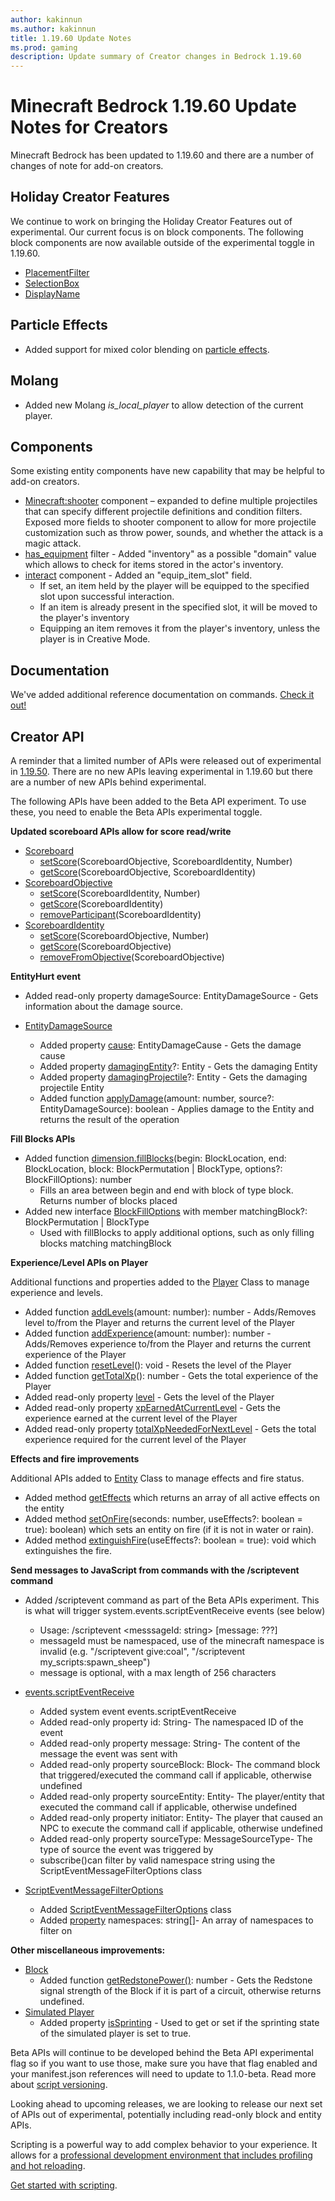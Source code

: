 ```yaml
---
author: kakinnun
ms.author: kakinnun
title: 1.19.60 Update Notes
ms.prod: gaming
description: Update summary of Creator changes in Bedrock 1.19.60
---
```

# Minecraft Bedrock 1.19.60 Update Notes for Creators

Minecraft Bedrock has been updated to 1.19.60 and there are a number of changes of note for add-on creators.

## Holiday Creator Features ##

We continue to work on bringing the Holiday Creator Features out of experimental. Our current focus is on block components. The following block components are now available outside of the experimental toggle in 1.19.60.

- [PlacementFilter](../Reference/Content/BlockReference/Examples/BlockComponents/minecraftBlock_placement_filter.md)
- [SelectionBox](../Reference/Content/BlockReference/Examples/BlockComponents/minecraftBlock_selection_box.md)
- [DisplayName](../Reference/Content/BlockReference/Examples/BlockComponents/minecraftBlock_display_name.md)

## Particle Effects ##

- Added support for mixed color blending on [particle effects](./ParticleEffects.md).

## Molang ##

- Added new Molang *is_local_player* to allow detection of the current player.

## Components ##

Some existing entity components have new capability that may be helpful to add-on creators.

- [Minecraft:shooter](../Reference/Content/EntityReference/Examples/EntityComponents/minecraftComponent_shooter.md) component – expanded to define multiple projectiles that can specify different projectile definitions and condition filters. Exposed more fields to shooter component to allow for more projectile customization such as throw power, sounds, and whether the attack is a magic attack.
- [has_equipment](../Reference/Content/EntityReference/Examples/Filters/has_equipment.md) filter - Added "inventory" as a possible "domain" value which allows to check for items stored in the actor's inventory.
- [interact](../Reference/Content/EntityReference/Examples/EntityComponents/minecraftComponent_interact.md) component - Added an "equip_item_slot" field.
  - If set, an item held by the player will be equipped to the specified slot upon successful interaction.
  - If an item is already present in the specified slot, it will be moved to the player's inventory
  - Equipping an item removes it from the player's inventory, unless the player is in Creative Mode.

## Documentation ##
We've added additional reference documentation on commands. [Check it out!](../Commands/)

## Creator API ##

A reminder that a limited number of APIs were released out of experimental in [1.19.50](Update1.19.50.md). There are no new APIs leaving experimental in 1.19.60 but there are a number of new APIs behind experimental.

The following APIs have been added to the Beta API experiment. To use these, you need to enable the Beta APIs experimental toggle.

**Updated scoreboard APIs allow for score read/write**

- [Scoreboard](../ScriptAPI/minecraft/server/Scoreboard.md)
  - [setScore](../ScriptAPI/minecraft/server/Scoreboard.md#setscore)(ScoreboardObjective, ScoreboardIdentity, Number)
  - [getScore](../ScriptAPI/minecraft/server/Scoreboard.md#getscore)(ScoreboardObjective, ScoreboardIdentity)
- [ScoreboardObjective](../ScriptAPI/minecraft/server/ScoreboardObjective.md)
  - [setScore](../ScriptAPI/minecraft/server/ScoreboardObjective.md#setscore)(ScoreboardIdentity, Number)
  - [getScore](../ScriptAPI/minecraft/server/ScoreboardObjective.md#getscore)(ScoreboardIdentity)
  - [removeParticipant](../ScriptAPI/minecraft/server/ScoreboardObjective.md#removeparticipant)(ScoreboardIdentity)
- [ScoreboardIdentity](../ScriptAPI/minecraft/server/ScoreboardIdentity.md)
  - [setScore](../ScriptAPI/minecraft/server/ScoreboardIdentity.md#setscore)(ScoreboardObjective, Number)
  - [getScore](../ScriptAPI/minecraft/server/ScoreboardIdentity.md#getscore)(ScoreboardObjective)
  - [removeFromObjective](../ScriptAPI/minecraft/server/ScoreboardIdentity.md#removefromobjective)(ScoreboardObjective)

**EntityHurt event**

- Added read-only property damageSource: EntityDamageSource - Gets information about the damage source.

- [EntityDamageSource](../ScriptAPI/minecraft/server/EntityDamageSource.md)
  - Added property [cause](../ScriptAPI/minecraft/server/EntityDamageSource.md#cause): EntityDamageCause - Gets the damage cause
  - Added property [damagingEntity](../ScriptAPI/minecraft/server/EntityDamageSource.md#damagingentity)?: Entity - Gets the damaging Entity
  - Added property [damagingProjectile](../ScriptAPI/minecraft/server/EntityDamageSource.md#damagingprojectile)?: Entity - Gets the damaging projectile Entity
  - Added function [applyDamage](../ScriptAPI/minecraft/server/Entity.md#applydamage)(amount: number, source?: EntityDamageSource): boolean - Applies damage to the Entity and returns the result of the operation

**Fill Blocks APIs**

- Added function [dimension.fillBlocks](../ScriptAPI/minecraft/server/Dimension.md#fillblocks)(begin: BlockLocation, end: BlockLocation, block: BlockPermutation | BlockType, options?: BlockFillOptions): number
  - Fills an area between begin and end with block of type block. Returns number of blocks placed
- Added new interface [BlockFillOptions](../ScriptAPI/minecraft/server/BlockFillOptions.md) with member matchingBlock?: BlockPermutation | BlockType
  - Used with fillBlocks to apply additional options, such as only filling blocks matching matchingBlock

**Experience/Level APIs on Player**

Additional functions and properties added to the [Player](../ScriptAPI/minecraft/server/Player.md) Class to manage experience and levels.

- Added function [addLevels](../ScriptAPI/minecraft/server/Player.md#addlevels)(amount: number): number - Adds/Removes level to/from the Player and returns the current level of the Player
- Added function [addExperience](../ScriptAPI/minecraft/server/Player.md#addexperience)(amount: number): number - Adds/Removes experience to/from the Player and returns the current experience of the Player
- Added function [resetLevel](../ScriptAPI/minecraft/server/Player.md#resetlevel)(): void - Resets the level of the Player
- Added function [getTotalXp](../ScriptAPI/minecraft/server/Player.md#gettotalxp)(): number - Gets the total experience of the Player
- Added read-only property [level](../ScriptAPI/minecraft/server/Player.md#level) - Gets the level of the Player
- Added read-only property [xpEarnedAtCurrentLevel](../ScriptAPI/minecraft/server/Player.md#xpearnedatcurrentlevel) - Gets the experience earned at the current level of the Player
- Added read-only property [totalXpNeededForNextLevel](../ScriptAPI/minecraft/server/Player.md#totalxpneededfornextlevel) - Gets the total experience required for the current level of the Player

**Effects and fire improvements**

Additional APIs added to [Entity](../ScriptAPI/minecraft/server/Entity.md) Class to manage effects and fire status.

- Added method [getEffects](../ScriptAPI/minecraft/server/Entity.md#geteffects) which returns an array of all active effects on the entity
- Added method [setOnFire](../ScriptAPI/minecraft/server/Entity.md#setonfire)(seconds: number, useEffects?: boolean = true): boolean) which sets an entity on fire (if it is not in water or rain).
- Added method [extinguishFire](../ScriptAPI/minecraft/server/Entity.md#extinguishfire)(useEffects?: boolean = true): void which extinguishes the fire.

**Send messages to JavaScript from commands with the /scriptevent command**

- Added /scriptevent command as part of the Beta APIs experiment. This is what will trigger system.events.scriptEventReceive events (see below)
  - Usage: /scriptevent <messsageId: string> [message: ???]
  - messageId must be namespaced, use of the minecraft namespace is invalid (e.g. "/scriptevent give:coal", "/scriptevent my_scripts:spawn_sheep")
  - message is optional, with a max length of 256 characters
- [events.scriptEventReceive](../ScriptAPI/minecraft/server/SystemEvents.md#scripteventreceive)
  - Added system event events.scriptEventReceive
  - Added read-only property id: String- The namespaced ID of the event
  - Added read-only property message: String- The content of the message the event was sent with
  - Added read-only property sourceBlock: Block- The command block that triggered/executed the command call if applicable, otherwise undefined
  - Added read-only property sourceEntity: Entity- The player/entity that executed the command call if applicable, otherwise undefined
  - Added read-only property initiator: Entity- The player that caused an NPC to execute the command call if applicable, otherwise undefined
  - Added read-only property sourceType: MessageSourceType- The type of source the event was triggered by
  - subscribe()can filter by valid namespace string using the ScriptEventMessageFilterOptions class

- [ScriptEventMessageFilterOptions](../ScriptAPI/minecraft/server/ScriptEventMessageFilterOptions.md)
  - Added [ScriptEventMessageFilterOptions](../ScriptAPI/minecraft/server/ScriptEventMessageFilterOptions.md#scripteventmessagefilteroptions-interface) class
  - Added [property](../ScriptAPI/minecraft/server/ScriptEventMessageFilterOptions.md#properties) namespaces: string[]- An array of namespaces to filter on

**Other miscellaneous improvements:**

- [Block](../ScriptAPI/minecraft/server/Block.md)
  - Added function [getRedstonePower()](../ScriptAPI/minecraft/server/Block.md#getredstonepower): number - Gets the Redstone signal strength of the Block if it is part of a circuit, otherwise returns undefined.
- [Simulated Player](../ScriptAPI/minecraft/server-gametest/SimulatedPlayer.md)
  - Added property [isSprinting](../ScriptAPI/minecraft/server-gametest/SimulatedPlayer.md#issprinting) - Used to get or set if the sprinting state of the simulated player is set to true.

Beta APIs will continue to be developed behind the Beta API experimental flag so if you want to use those, make sure you have that flag enabled and your manifest.json references will need to update to 1.1.0-beta. Read more about [script versioning](ScriptVersioning.md).

Looking ahead to upcoming releases, we are looking to release our next set of APIs out of experimental, potentially including read-only block and entity APIs.

Scripting is a powerful way to add complex behavior to your experience. It allows for a [professional development environment that includes profiling and hot reloading](./ScriptDeveloperTools.md).

[Get started with scripting](https://aka.ms/startwithmcscript).

